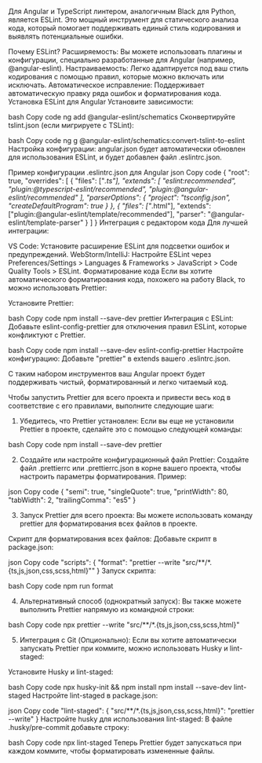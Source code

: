 Для Angular и TypeScript линтером, аналогичным Black для Python, является ESLint. Это мощный инструмент для статического
анализа кода, который помогает поддерживать единый стиль кодирования и выявлять потенциальные ошибки.

Почему ESLint?
Расширяемость: Вы можете использовать плагины и конфигурации, специально разработанные для Angular (например,
@angular-eslint).
Настраиваемость: Легко адаптируется под ваш стиль кодирования с помощью правил, которые можно включать или исключать.
Автоматическое исправление: Поддерживает автоматическую правку ряда ошибок и форматирования кода.
Установка ESLint для Angular
Установите зависимости:

bash
Copy code
ng add @angular-eslint/schematics
Сконвертируйте tslint.json (если мигрируете с TSLint):

bash
Copy code
ng g @angular-eslint/schematics:convert-tslint-to-eslint
Настройка конфигурации: angular.json будет автоматически обновлен для использования ESLint, и будет добавлен файл
.eslintrc.json.

Пример конфигурации .eslintrc.json для Angular
json
Copy code
{
"root": true,
"overrides": [
{
"files": ["*.ts"],
"extends": [
"eslint:recommended",
"plugin:@typescript-eslint/recommended",
"plugin:@angular-eslint/recommended"
],
"parserOptions": {
"project": "tsconfig.json",
"createDefaultProgram": true
}
},
{
"files": ["*.html"],
"extends": ["plugin:@angular-eslint/template/recommended"],
"parser": "@angular-eslint/template-parser"
}
]
}
Интеграция с редактором кода
Для лучшей интеграции:

VS Code: Установите расширение ESLint для подсветки ошибок и предупреждений.
WebStorm/IntelliJ: Настройте ESLint через Preferences/Settings > Languages & Frameworks > JavaScript > Code Quality
Tools > ESLint.
Форматирование кода
Если вы хотите автоматического форматирования кода, похожего на работу Black, то можно использовать Prettier:

Установите Prettier:

bash
Copy code
npm install --save-dev prettier
Интеграция с ESLint: Добавьте eslint-config-prettier для отключения правил ESLint, которые конфликтуют с Prettier.

bash
Copy code
npm install --save-dev eslint-config-prettier
Настройте конфигурацию: Добавьте "prettier" в extends вашего .eslintrc.json.

С таким набором инструментов ваш Angular проект будет поддерживать чистый, форматированный и легко читаемый код.

Чтобы запустить Prettier для всего проекта и привести весь код в соответствие с его правилами, выполните следующие шаги:

1. Убедитесь, что Prettier установлен:
   Если вы еще не установили Prettier в проекте, сделайте это с помощью следующей команды:

bash
Copy code
npm install --save-dev prettier

2. Создайте или настройте конфигурационный файл Prettier:
   Создайте файл .prettierrc или .prettierrc.json в корне вашего проекта, чтобы настроить параметры форматирования.
   Пример:

json
Copy code
{
"semi": true,
"singleQuote": true,
"printWidth": 80,
"tabWidth": 2,
"trailingComma": "es5"
}

3. Запуск Prettier для всего проекта:
   Вы можете использовать команду prettier для форматирования всех файлов в проекте.

Скрипт для форматирования всех файлов: Добавьте скрипт в package.json:

json
Copy code
"scripts": {
"format": "prettier --write \"src/**/*.{ts,js,json,css,scss,html}\""
}
Запуск скрипта:

bash
Copy code
npm run format

4. Альтернативный способ (однократный запуск):
   Вы также можете выполнить Prettier напрямую из командной строки:

bash
Copy code
npx prettier --write "src/**/*.{ts,js,json,css,scss,html}"

5. Интеграция с Git (Опционально):
   Если вы хотите автоматически запускать Prettier при коммите, можно использовать Husky и lint-staged:

Установите Husky и lint-staged:

bash
Copy code
npx husky-init && npm install
npm install --save-dev lint-staged
Настройте lint-staged в package.json:

json
Copy code
"lint-staged": {
"src/**/*.{ts,js,json,css,scss,html}": "prettier --write"
}
Настройте husky для использования lint-staged: В файле .husky/pre-commit добавьте строку:

bash
Copy code
npx lint-staged
Теперь Prettier будет запускаться при каждом коммите, чтобы форматировать измененные файлы.














